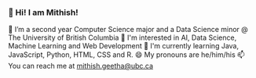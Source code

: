 ### 👋 Hi! I am Mithish!
🌱 I’m a second year Computer Science major and a Data Science minor @ The University of British Columbia
🔭 I'm interested in AI, Data Science, Machine Learning and Web Development
💬 I'm currently learning Java, JavaScript, Python, HTML, CSS and R.
😄 My pronouns are he/him/his
📫 You can reach me at mithish.geetha@ubc.ca

<!--
**MithishR/MithishR** is a ✨ _special_ ✨ repository because its `README.md` (this file) appears on your GitHub profile.

Here are some ideas to get you started:

- 🔭 I’m currently working on ...
- 🌱 I’m currently learning ...
- 👯 I’m looking to collaborate on ...
- 🤔 I’m looking for help with ...
- 💬 Ask me about ...
- 📫 How to reach me: ...
- 😄 Pronouns: ...
- ⚡ Fun fact: ...
-->

